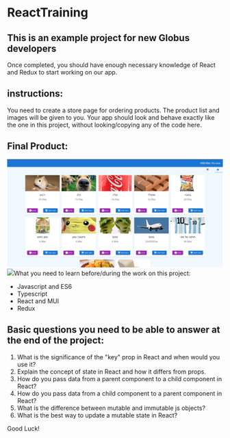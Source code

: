 # ReactTraining
## This is an example project for new Globus developers
Once completed, you should have enough necessary knowledge of React and Redux to start working on our app.

## instructions:
You need to create a store page for ordering products. The product list and images will be given to you.
Your app should look and behave exactly like the one in this project, without looking/copying any of the code here.

## Final Product:
<img src="./src/images/home-page.png">
<img src="./src/images/cart-page.png>

## What you need to learn before/during the work on this project: 
* Javascript and ES6
* Typescript
* React and MUI
* Redux

## Basic questions you need to be able to answer at the end of the project:
1. What is the significance of the "key" prop in React and when would you use it?
2. Explain the concept of state in React and how it differs from props.
3. How do you pass data from a parent component to a child component in React?
4. How do you pass data from a child component to a parent component in React?
5. What is the difference between mutable and immutable js objects? 
6. What is the best way to update a mutable state in React?

Good Luck!